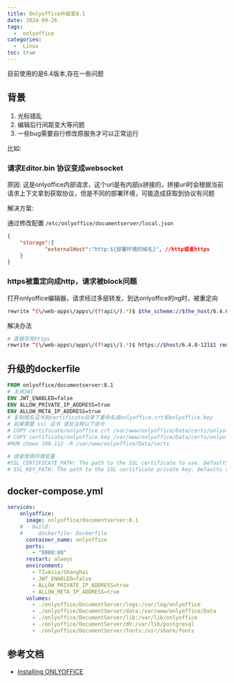 ```yaml
---
title: Onlyoffice升级至8.1
date: 2024-09-26
tags:
  -  onlyoffice
categories:
  -  Linux
toc: true
---
```


目前使用的是6.4版本,存在一些问题

<!-- more -->

## 背景

1. 光标错乱
2. 编辑后行间距变大等问题
3. 一些bug需要自行修改原服务才可以正常运行

比如:

### 请求Editor.bin 协议变成websocket 
  
原因: 这是onlyoffice内部请求，这个url是有内部js拼接的，拼接url时会根据当前请求上下文拿到获取协议，但是不同的部署环境，可能造成获取到协议有问题

解决方案: 

通过修改配置
`/etc/onlyoffice/documentserver/local.json`

```json
{
    "storage":{
            "externalHost":"http:${部署环境的域名}", //http或者https
    }
}
```

### https被重定向成http，请求被block问题

打开onlyoffice编辑器，请求经过多层转发，到达onlyoffice的ng时，被重定向

```bash
rewrite ^(\/web-apps\/apps\/(?!api\/).*)$ $the_scheme://$the_host/6.4.0-121$1 redirect;
```
解决办法

```bash
# 直接写死https
rewrite ^(\/web-apps\/apps\/(?!api\/).*)$ https://$host/6.4.0-121$1 redirect;
```

## 升级的dockerfile

```dockerfile
FROM onlyoffice/documentserver:8.1
# 关闭JWT
ENV JWT_ENABLED=false
ENV ALLOW_PRIVATE_IP_ADDRESS=true
ENV ALLOW_META_IP_ADDRESS=true
# 复制域名证书到certificate目录下重命名成onlyoffice.crt和onlyoffice.key
# 如果需要 ssl 证书 请反注释以下命令
# COPY certificate/onlyoffice.crt /var/www/onlyoffice/Data/certs/onlyoffice.crt
# COPY certificate/onlyoffice.key /var/www/onlyoffice/Data/certs/onlyoffice.key
#RUN chown 109.112 -R /var/www/onlyoffice/Data/certs

# 或者使用环境变量
#SSL_CERTIFICATE_PATH: The path to the SSL certificate to use. Defaults to /var/www/onlyoffice/Data/certs/tls.crt.
# SSL_KEY_PATH: The path to the SSL certificate private key. Defaults to /var/www/onlyoffice/Data/certs/tls.key.
```

## docker-compose.yml

```yaml
services:
    onlyoffice:
      image: onlyoffice/documentserver:8.1
    #   build:
    #     dockerfile: Dockerfile
      container_name: onlyoffice
      ports:
        - "8088:80"
      restart: always
      environment:
        - TZ=Asia/Shanghai
        - JWT_ENABLED=false
        - ALLOW_PRIVATE_IP_ADDRESS=true
        - ALLOW_META_IP_ADDRESS=true
      volumes:
        - ./onlyoffice/DocumentServer/logs:/var/log/onlyoffice
        - ./onlyoffice/DocumentServer/data:/var/www/onlyoffice/Data
        - ./onlyoffice/DocumentServer/lib:/var/lib/onlyoffice
        - ./onlyoffice/DocumentServer/db:/var/lib/postgresql
        - ./onlyoffice/DocumentServer/fonts:/usr/share/fonts
```

## 参考文档

- [Installing ONLYOFFICE](https://helpcenter.onlyoffice.com/installation/docs-community-install-docker.aspx)